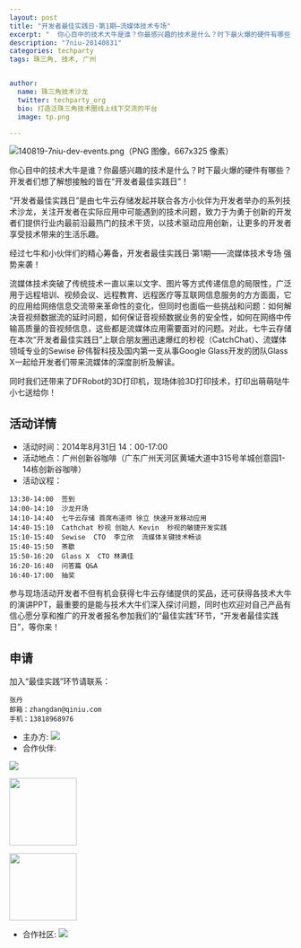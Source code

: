 ```yaml
---
layout: post
title: "开发者最佳实践日·第1期—流媒体技术专场"
excerpt: "  你心目中的技术大牛是谁？你最感兴趣的技术是什么？时下最火爆的硬件有哪些？开发者们想了解想接触的皆在“开发者最佳实践日”!“开发者最佳实践日”是由七牛云存储发起并联合各方小伙伴为开发者举办的系列技术沙龙，关注开发者在实际应用中可能遇到的技术问题，致力于为勇于创新的开发者们提供行业内最前沿最热门的技术干货，以技术驱动应用创新，让更多的开发者享受技术带来的生活乐趣。  "
description: "7niu-20140831"
categories: techparty
tags: 珠三角, 技术, 广州


author:
  name: 珠三角技术沙龙
  twitter: techparty_org
  bio: 打造泛珠三角技术圈线上线下交流的平台
  image: tp.png

---
```


![140819-7niu-dev-events.png（PNG 图像，667x325 像素）](http://zoomq.qiniudn.com/techparty.org/snap/140819-7niu-dev-events.png)

你心目中的技术大牛是谁？你最感兴趣的技术是什么？时下最火爆的硬件有哪些？开发者们想了解想接触的皆在“开发者最佳实践日”！

“开发者最佳实践日”是由七牛云存储发起并联合各方小伙伴为开发者举办的系列技术沙龙，关注开发者在实际应用中可能遇到的技术问题，致力于为勇于创新的开发者们提供行业内最前沿最热门的技术干货，以技术驱动应用创新，让更多的开发者享受技术带来的生活乐趣。

经过七牛和小伙伴们的精心筹备，开发者最佳实践日·第1期——流媒体技术专场 强势来袭！

流媒体技术突破了传统技术一直以来以文字、图片等方式传递信息的局限性，广泛用于远程培训、视频会议、远程教育、远程医疗等互联网信息服务的方方面面，它的应用给网络信息交流带来革命性的变化，但同时也面临一些挑战和问题：如何解决音视频数据流的延时问题，如何保证音视频数据业务的安全性，如何在网络中传输高质量的音视频信息，这些都是流媒体应用需要面对的问题。对此，七牛云存储在本次“开发者最佳实践日”上联合朋友圈迅速爆红的秒视（CatchChat）、流媒体领域专业的Sewise 矽伟智科技及国内第一支从事Google Glass开发的团队Glass X一起给开发者们带来流媒体的深度剖析及解读。

同时我们还带来了DFRobot的3D打印机，现场体验3D打印技术，打印出萌萌哒牛小七送给你！

## 活动详情

- 活动时间：2014年8月31日 14：00-17:00
- 活动地点：广州创新谷咖啡（广东广州天河区黄埔大道中315号羊城创意园1-14栋创新谷咖啡）
- 活动议程：

```
13:30-14:00  签到
14:00-14:10  沙龙开场
14:10-14:40  七牛云存储 首席布道师 徐立 快速开发移动应用
14:40-15:10  Cathchat 秒视 创始人 Kevin  秒视的敏捷开发实践
15:10-15:40  Sewise  CTO  李立欣  流媒体关键技术畅谈
15:40-15:50  茶歇
15:50-16:20  Glass X  CTO 林满佳 
16:20-16:40  问答篇 Q&A
16:40-17:00  抽奖
```

参与现场活动开发者不但有机会获得七牛云存储提供的奖品，还可获得各技术大牛的演讲PPT，最重要的是能与技术大牛们深入探讨问题，同时也欢迎对自己产品有信心愿分享和推广的开发者报名参加我们的“最佳实践”环节，“开发者最佳实践日”，等你来！


## 申请
加入“最佳实践”环节请联系：

    张丹 
    邮箱：zhangdan@qiniu.com
    手机：13818968976



- 主办方: ![](http://eventdove.com/resource/20140819/371991_20140819103318242.png)
- 合作伙伴: 

![](http://eventdove.com/resource/20140819/371991_20140819103332656.jpg)

<img src="http://eventdove.com/resource/20140819/371991_20140819103344275.png"
    width="120"/>

<img src="http://eventdove.com/resource/20140819/371991_20140819103412077.jpg"
    width="120"/>

- 合作社区: ![](http://techparty.org/images/tp.png)

